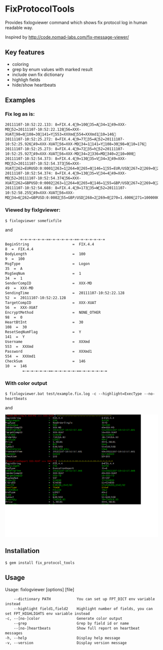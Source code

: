 # FixProtocolTools

Provides fixlogviewer command which shows fix protocol log in human readable way.

Inspired by http://code.nomad-labs.com/fix-message-viewer/

## Key features

* coloring
* grep by enum values with marked result
* include own fix dictionary
* highligh fields
* hide/show heartbeats

## Examples

### Fix log as is:

    20111107-10:52:22.133: 8=FIX.4.49=10035=A34=149=XXX-MD52=20111107-10:52:22.12856=XXX-XUAT98=0108=30141=Y553=XXXmd554=XXXmd110=146
    20111107-10:52:25.272: 8=FIX.4.49=7735=A52=20111107-10:52:25.92649=XXX-XUAT56=XXX-MD34=1141=Y108=3098=010=176
    20111107-10:52:25.273: 8=FIX.4.49=7235=h52=20111107-10:52:25.92749=XXX-XUAT56=XXX-MD34=2336=MD340=210=000
    20111107-10:52:54.373: 8=FIX.4.49=13035=V34=349=XXX-MD52=20111107-10:52:54.37356=XXX-XUAT262=EURUSD:0:0001263=1264=0265=0146=155=EUR/USD267=2269=0269=110=192
    20111107-10:52:54.374: 8=FIX.4.49=13035=V34=449=XXX-MD52=20111107-10:52:54.37456=XXX-XUAT262=GBPUSD:0:0002263=1264=0265=0146=155=GBP/USD267=2269=0269=110=157
    20111107-10:52:54.688: 8=FIX.4.49=17335=W52=20111107-10:52:58.25549=XXX-XUAT56=XXX-MD34=6262=GBPUSD:0:000255=GBP/USD268=2269=0270=1.6006271=1000000299=28019269=1270=1.60082271=1000000299=2802010=207

### Viewed by fixlgviewer:

    $ fixlogviewer somefixfile

and    

           =-=-=-=-=-=-==-=-=-=-=-=-==-=-=-=-=-=-=
    BeginString                    =  FIX.4.4                               8  =  FIX.4.4
    BodyLength                     =  100                                   9  =  100
    MsgType                        =  Logon                               35  =  A
    MsgSeqNum                      =  1                                   34  =  1
    SenderCompID                   =  XXX-MD                              49  =  XXX-MD
    SendingTime                    =  20111107-10:52:22.128               52  =  20111107-10:52:22.128
    TargetCompID                   =  XXX-XUAT                            56  =  XXX-XUAT
    EncryptMethod                  =  NONE_OTHER                          98  =  0
    HeartBtInt                     =  30                                 108  =  30
    ResetSeqNumFlag                =  Y                                  141  =  Y
    Username                       =  XXXmd                              553  =  XXXmd
    Password                       =  XXXmd1                             554  =  XXXmd1
    CheckSum                       =  146                                 10  =  146
            =-=-=-=-=-=-==-=-=-=-=-=-==-=-=-=-=-=-=

### With color output

    $ fixlogviewer.bat test/example.fix.log -c --highlight=ExecType --no-heartbeats
and

![ScreenShot](example.png)

## Installation

    $ gem install fix_protocol_tools

## Usage

Usage: fixlogviewer \[options\] \[file\]

        --dictionary PATH            You can set up FPT_DICT env variable instead
        --highlight field1,field2    Highlight number of fields, you can set FPT_HIGHLIGHTS env variable instead
    -c, --[no-]color                 Generate color output
        --grep                       Grep by field id or name
        --[no-]heartbeats            Show full report on heartbeat messages
    -h, --help                       Display help message
    -v, --version                    Display version message

